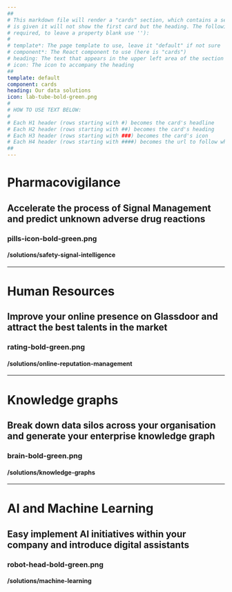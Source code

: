 ```yaml
---
##
# This markdown file will render a "cards" section, which contains a series of cards (3 for each row). If a heading 
# is given it will not show the first card but the heading. The following properties may be set (properties with * are 
# required, to leave a property blank use ''):
#
# template*: The page template to use, leave it "default" if not sure
# component*: The React component to use (here is "cards")
# heading: The text that appears in the upper left area of the section
# icon: The icon to accompany the heading
##
template: default
component: cards
heading: Our data solutions
icon: lab-tube-bold-green.png
#
# HOW TO USE TEXT BELOW:
#
# Each H1 header (rows starting with #) becomes the card's headline
# Each H2 header (rows starting with ##) becomes the card's heading
# Each H3 header (rows starting with ###) becomes the card's icon
# Each H4 header (rows starting with ####) becomes the url to follow when clicking on a card
##
---
```


# Pharmacovigilance
## Accelerate the process of Signal Management and predict unknown adverse drug reactions
### pills-icon-bold-green.png
#### /solutions/safety-signal-intelligence

---

# Human Resources
## Improve your online presence on Glassdoor and attract the best talents in the market
### rating-bold-green.png
#### /solutions/online-reputation-management


---

# Knowledge graphs 
## Break down data silos across your organisation and generate your enterprise knowledge graph
### brain-bold-green.png
#### /solutions/knowledge-graphs

---

# AI and Machine Learning 
## Easy implement AI initiatives within your company and introduce digital assistants
### robot-head-bold-green.png
#### /solutions/machine-learning
